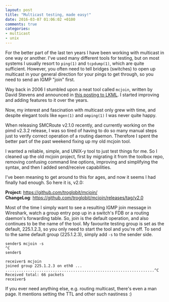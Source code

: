 ```yaml
---
layout: post
title: "Multicast testing, made easy!"
date: 2016-03-07 01:06:02 +0100
comments: true
categories:
- multicast
- unix
---
```


For the better part of the last ten years I have been working with
multicast in one way or another.  I've used many different tools for
testing, but on most systems I usually resort to `ping(1)` and
`tcpdump(1)`, which are quite sufficient.  However, you often need to
tell bridges (switches) to open up multicast in your general direction
for your pings to get through, so you need to send an IGMP "join" first.

Way back in 2006 I stumbled upon a neat tool called `mcjoin`, written by
David Stevens and announced in
[this posting to LKML](https://lkml.org/lkml/2004/8/5/143).  I started
improving and adding features to it over the years.

<!-- more -->

Now, my interest and fascination with multicast only grew with time,
and despite elegant tools like `mgen(1)` and `omping(1)` I was never
quite happy.

When releasing SMCRoute v2.1.0 recently, and currently working on the
pimd v2.3.2 release, I was so tired of having to do so many manual steps
just to verify correct operation of a routing daemon.  Therefore I spent
the better part of the past weekend fixing up my old mcjoin tool.

I wanted a reliable, simple, and UNIX-y tool to just test things for me.
So I cleaned up the old mcjoin project, first by migrating it from the
toolbox repo, removing confusing command line options, improving and
simplifying the syntax, and then I added send/receive capabilities.

I've been meaning to get around to this for ages, and now it seems I had
finally had enough.  So here it is, v2.0:

**Project**: <https://github.com/troglobit/mcjoin/>  
**ChangeLog**: <https://github.com/troglobit/mcjoin/releases/tag/v2.0>  

Most of the time I simply want to see a resulting IGMP join message in
Wireshark, watch a group entry pop up in a switch's FDB or a routing
daemon's forwarding table.  So, join is the default operation, and also
continues to be the name of the tool.  My favourite testing group is set
as the default, 225.1.2.3, so you only need to start the tool and you're
off.  To send to the same default group (225.1.2.3), simply add `-s` to
the sender side.

	sender$ mcjoin -s
	^C
	sender$

	receiver$ mcjoin
	joined group 225.1.2.3 on eth0 ...
	..................................................................^C
	Received total: 66 packets
	receiver$

If you ever need anything else, e.g. routing multicast, there's even a
man page.  It mentions setting the TTL and other such nastiness :)

<!--
  -- Local Variables:
  -- mode: markdown
  -- End:
  -->
